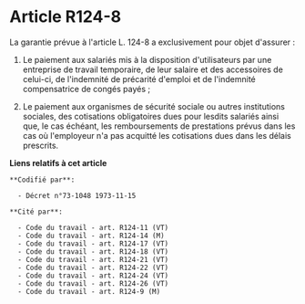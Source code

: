 # Article R124-8

La garantie prévue à l'article L. 124-8 a exclusivement pour objet d'assurer :

1. Le paiement aux salariés mis à la disposition d'utilisateurs par une entreprise de travail temporaire, de leur salaire et
des accessoires de celui-ci, de l'indemnité de précarité d'emploi et de l'indemnité compensatrice de congés payés ;

2. Le paiement aux organismes de sécurité sociale ou autres institutions sociales, des cotisations obligatoires dues pour
lesdits salariés ainsi que, le cas échéant, les remboursements de prestations prévus dans les cas où l'employeur n'a pas
acquitté les cotisations dues dans les délais prescrits.

**Liens relatifs à cet article**

	**Codifié par**:

	  - Décret n°73-1048 1973-11-15

	**Cité par**:

	  - Code du travail - art. R124-11 (VT)
	  - Code du travail - art. R124-14 (M)
	  - Code du travail - art. R124-17 (VT)
	  - Code du travail - art. R124-18 (VT)
	  - Code du travail - art. R124-21 (VT)
	  - Code du travail - art. R124-22 (VT)
	  - Code du travail - art. R124-24 (VT)
	  - Code du travail - art. R124-26 (VT)
	  - Code du travail - art. R124-9 (M)
